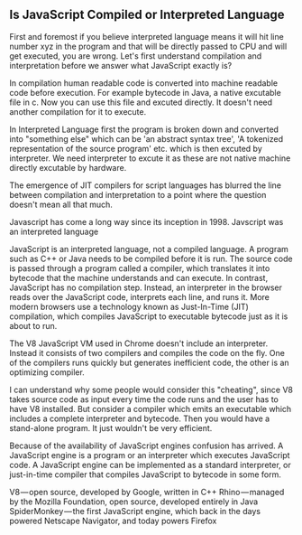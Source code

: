 <h2> Is JavaScript Compiled or Interpreted Language </h2>

First and foremost if you believe interpreted language means it will hit line number xyz in the program and that will be directly passed to CPU and will get executed, you are wrong. Let's first understand compilation and interpretation before we answer what JavaScript exactly is?

In compilation human readable code is converted into machine readable code before execution. For example bytecode in Java, a native excutable file in c. Now you can use this file and excuted directly. It doesn't need another compilation for it to execute.

In Interpreted Language first the program is broken down and converted into "something else" which can be 'an abstract syntax tree', 'A tokenized representation of the source program' etc. which is then excuted by interpreter. We need interpreter to excute it as these are not native machine directly excutable by hardware.

The emergence of JIT compilers for script languages has blurred the line between compilation and interpretation to a point where the question doesn't mean all that much.

Javascript has come a long way since its inception in 1998. Javscript was an interpreted language

JavaScript is an interpreted language, not a compiled language. A program such as C++ or Java needs to be compiled before it is run. The source code is passed through a program called a compiler, which translates it into bytecode that the machine understands and can execute. In contrast, JavaScript has no compilation step. Instead, an interpreter in the browser reads over the JavaScript code, interprets each line, and runs it. More modern browsers use a technology known as Just-In-Time (JIT) compilation, which compiles JavaScript to executable bytecode just as it is about to run.

The V8 JavaScript VM used in Chrome doesn't include an interpreter. Instead it consists of two compilers and compiles the code on the fly. One of the compilers runs quickly but generates inefficient code, the other is an optimizing compiler.

I can understand why some people would consider this "cheating", since V8 takes source code as input every time the code runs and the user has to have V8 installed. But consider a compiler which emits an executable which includes a complete interpreter and bytecode. Then you would have a stand-alone program. It just wouldn't be very efficient.


Because of the availability of JavaScript engines confusion has arrived.
A JavaScript engine is a program or an interpreter which executes JavaScript code. A JavaScript engine can be implemented as a standard interpreter, or just-in-time compiler that compiles JavaScript to bytecode in some form.

V8 — open source, developed by Google, written in C++
Rhino — managed by the Mozilla Foundation, open source, developed entirely in Java
SpiderMonkey — the first JavaScript engine, which back in the days powered Netscape Navigator, and today powers Firefox